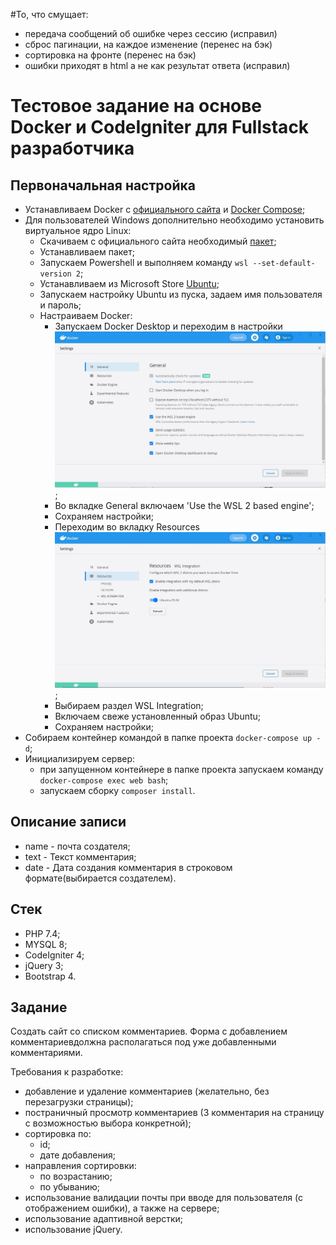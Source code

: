 #То, что смущает:
- передача сообщений об ошибке через сессию (исправил)
- сброс пагинации, на каждое изменение (перенес на бэк)
- сортировка на фронте (перенес на бэк)
- ошибки приходят в html а не как результат ответа (исправил)

# Тестовое задание на основе Docker и CodeIgniter для Fullstack разработчика

## Первоначальная настройка

-   Устанавливаем Docker c [официального сайта](https://www.docker.com/products/docker-desktop) и [Docker Compose](https://docs.docker.com/compose/install/);
-   Для пользователей Windows дополнительно необходимо установить виртуальное ядро Linux:
    -   Скачиваем с официального сайта необходимый [пакет](https://wslstorestorage.blob.core.windows.net/wslblob/wsl_update_x64.msi);
    -   Устанавливаем пакет;
    -   Запускаем Powershell и выполняем команду `wsl --set-default-version 2`;
    -   Устанавливаем из Microsoft Store [Ubuntu](https://www.microsoft.com/store/apps/9n6svws3rx71);
    -   Запускаем настройку Ubuntu из пуска, задаем имя пользователя и пароль;
    -   Настраиваем Docker:
        -   Запускаем Docker Desktop и переходим в настройки ![General](readme-files/general-page.jpg);
        -   Во вкладке General включаем 'Use the WSL 2 based engine';
        -   Сохраняем настройки;
        -   Переходим во вкладку Resources ![Resources](readme-files/resources-page.jpg);
        -   Выбираем раздел WSL Integration;
        -   Включаем свеже установленный образ Ubuntu;
        -   Сохраняем настройки;
-   Собираем контейнер командой в папке проекта `docker-compose up -d`;
-   Инициализируем сервер:
    -   при запущенном контейнере в папке проекта запускаем команду `docker-compose exec web bash`;
    -   запускаем сборку `composer install`.

## Описание записи

-   name -  почта создателя;
-   text - Текст комментария;
-   date - Дата создания комментария в строковом формате(выбирается создателем).

## Стек

- PHP 7.4;
- MYSQL 8;
- CodeIgniter 4;
- jQuery 3;
- Bootstrap 4.

## Задание

Создать сайт со списком комментариев.
Форма с добавлением комментариевдолжна располагаться под уже добавленными комментариями.

Требования к разработке:

-   добавление и удаление комментариев (желательно, без перезагрузки страницы);
-   постраничный просмотр комментариев (3 комментария на страницу c возможностью выбора конкретной);
-   сортировка по:
    -   id;
    -   дате добавления;
-   направления сортировки:
    -   по возрастанию;
    -   по убыванию;
-   использование валидации почты при вводе для пользователя (с отображением ошибки), а также на сервере;
-   использование адаптивной верстки;
-   использование jQuery.
